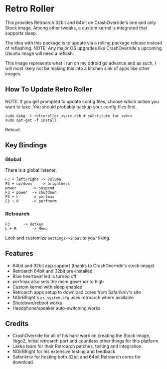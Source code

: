 # Retro Roller

This provides Retroarch 32bit and 64bit on CrashOverride's one and only Stock
image. Among other tweaks, a custom kernel is integrated that supports sleep.

The idea with this package is to update via a rolling package release instead
of reflashing. NOTE: Any major OS upgrades like CrashOverride's upcoming
Ubuntu image will need a reflash.

This image represents what I run on my odroid go advance and as such, I will
most likely not be making this into a kitchen sink of apps like other images.

## How To Update Retro Roller

NOTE: If you get prompted to update config files, choose which action you want
to take. You should probably backup your config files first.

	sudo dpkg -i retroroller_<ver>.deb # substitute for <ver>
	sudo apt-get -f install

Reboot.

## Key Bindings

### Global

There is a global listener.

```
F3 + left/right	-> volume
F3 + up/down 	-> brightness
power 		-> suspend
F3 + power 	-> shutdown
F3 + L 		-> perfmax
F3 + R		-> perfnorm
```

### Retroarch

```
F3		-> Hotkey
L + R		-> Menu
```

Look and customize `settings->input` to your liking.


## Features

- 64bit and 32bit app support (thanks to CrashOverride's stock image)
- Retroarch 64bit and 32bit pre-installed
- Blue heartbeat led is turned off
- perfmax also sets the mem governor to high
- Custom kernel with sleep enabled
- Retroarch apps setup to download cores from Safarikniv's site
- NOirBRight's `es_system.cfg` uses retroarch where available
- Shutdown/reboot works
- Headphone/speaker auto-switching works


## Credits

- CrashOverride for all of his hard work on creating the Stock image, libgo2,
  initial retroarch port and countless other things for this platform.
- Lakka team for their Retroarch patches, testing and integration.
- NOirBRight for his extensive testing and feedback.
- Safarikniv for hosting both 32bit and 64bit Retroarch cores for download.
